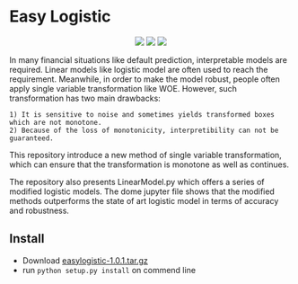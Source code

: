 # Easy Logistic

<p align="center">
    <a href="https://github.com/python/cpython"><img src="https://img.shields.io/badge/Python-3.7-FF1493.svg"></a>
    <a href="https://github.com/tensorflow/tensorflow"><img src="https://img.shields.io/badge/TensorFlow-1.13.1-blue"></a>
    <a href="https://opensource.org/licenses/mit-license.php"><img src="https://badges.frapsoft.com/os/mit/mit.svg"></a>
    
</p>



In many financial situations like default prediction, interpretable models are required. Linear models like 
logistic model are often used to reach the requirement. Meanwhile, in order to make the model robust, people
often apply single variable transformation like WOE. However, such transformation has two main drawbacks:

    1) It is sensitive to noise and sometimes yields transformed boxes which are not monotone.
    2) Because of the loss of monotonicity, interpretibility can not be guaranteed.
    
This repository introduce a new method of single variable transformation, which can ensure that the transformation
is monotone as well as continues.

The repository also presents LinearModel.py which offers a series of modified logistic models. 
The dome jupyter file shows that the modified methods outperforms the state of art logistic model in terms of accuracy 
and robustness.

## Install

- Download [easylogistic-1.0.1.tar.gz](https://github.com/ModelerGuanxuSu/EasyLogistic/raw/master/easylogistic-1.0.1.tar.gz)
- run `python setup.py install` on commend line
